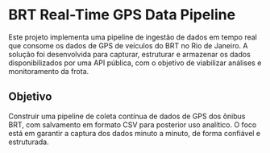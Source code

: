 # BRT Real-Time GPS Data Pipeline
Este projeto implementa uma pipeline de ingestão de dados em tempo real que consome os dados de GPS de veículos do BRT no Rio de Janeiro. A solução foi desenvolvida para capturar, estruturar e armazenar os dados disponibilizados por uma API pública, com o objetivo de viabilizar análises e monitoramento da frota.

## Objetivo

Construir uma pipeline de coleta contínua de dados de GPS dos ônibus BRT, com salvamento em formato CSV para posterior uso analítico. O foco está em garantir a captura dos dados minuto a minuto, de forma confiável e estruturada.

